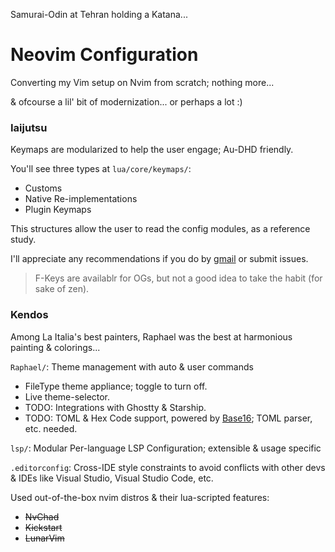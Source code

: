 Samurai-Odin at Tehran holding a Katana...

# Neovim Configuration
Converting my Vim setup on Nvim from scratch; nothing more...

& ofcourse a lil' bit of modernization... or perhaps a lot :)

### Iaijutsu
Keymaps are modularized to help the user engage; Au-DHD friendly.

You'll see three types at `lua/core/keymaps/`:
- Customs
- Native Re-implementations
- Plugin Keymaps

This structures allow the user to read the config modules, as a reference study.

I'll appreciate any recommendations if you do by [gmail](manihabibinava@gmail.com) or submit issues.

> F-Keys are availablr for OGs, but not a good idea to take the habit (for sake of zen).

### Kendos
Among La Italia's best painters, Raphael was the best at harmonious painting & colorings...

`Raphael/`: Theme management with auto & user commands
- FileType theme appliance; toggle to turn off.
- Live theme-selector.
- TODO: Integrations with Ghostty & Starship.
- TODO: TOML & Hex Code support, powered by [Base16](https://github.com/RRethy/base16-nvim); TOML parser, etc. needed.


`lsp/`: Modular Per-language LSP Configuration; extensible & usage specific


`.editorconfig`: Cross-IDE style constraints to avoid conflicts with other devs & IDEs like Visual Studio, Visual Studio Code, etc.


Used out-of-the-box nvim distros & their lua-scripted features:
  - ~~NvChad~~
  - ~~Kickstart~~
  - ~~LunarVim~~
